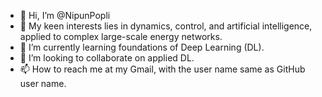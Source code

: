 - 👋 Hi, I’m @NipunPopli
- 👀 My keen interests lies in dynamics, control, and artificial intelligence, applied to complex large-scale energy networks.
- 🌱 I’m currently learning foundations of Deep Learning (DL).
- 💞️ I’m looking to collaborate on applied DL.
- 📫 How to reach me at my Gmail, with the user name same as GitHub user name.

<!---
NipunPopli/NipunPopli is a ✨ special ✨ repository because its `README.md` (this file) appears on your GitHub profile.
You can click the Preview link to take a look at your changes.
--->

